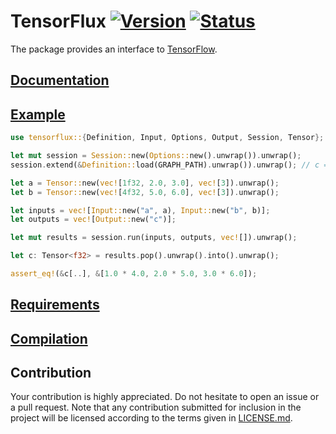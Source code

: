 # TensorFlux [![Version][version-img]][version-url] [![Status][status-img]][status-url]

The package provides an interface to [TensorFlow][tensorflow].

## [Documentation][documentation]

## [Example][example]

```rust
use tensorflux::{Definition, Input, Options, Output, Session, Tensor};

let mut session = Session::new(Options::new().unwrap()).unwrap();
session.extend(&Definition::load(GRAPH_PATH).unwrap()).unwrap(); // c = a * b

let a = Tensor::new(vec![1f32, 2.0, 3.0], vec![3]).unwrap();
let b = Tensor::new(vec![4f32, 5.0, 6.0], vec![3]).unwrap();

let inputs = vec![Input::new("a", a), Input::new("b", b)];
let outputs = vec![Output::new("c")];

let mut results = session.run(inputs, outputs, vec![]).unwrap();

let c: Tensor<f32> = results.pop().unwrap().into().unwrap();

assert_eq!(&c[..], &[1.0 * 4.0, 2.0 * 5.0, 3.0 * 6.0]);
```

## [Requirements][requirements]

## [Compilation][compilation]

## Contribution

Your contribution is highly appreciated. Do not hesitate to open an issue or a
pull request. Note that any contribution submitted for inclusion in the project
will be licensed according to the terms given in [LICENSE.md](LICENSE.md).

[compilation]: https://github.com/stainless-steel/tensorflow-sys#compilation
[documentation]: https://stainless-steel.github.io/tensorflux
[example]: examples/workflow.rs
[requirements]: https://github.com/stainless-steel/tensorflow-sys#requirements
[tensorflow]: https://www.tensorflow.org

[status-img]: https://travis-ci.org/stainless-steel/tensorflux.svg?branch=master
[status-url]: https://travis-ci.org/stainless-steel/tensorflux
[version-img]: https://img.shields.io/crates/v/tensorflux.svg
[version-url]: https://crates.io/crates/tensorflux
